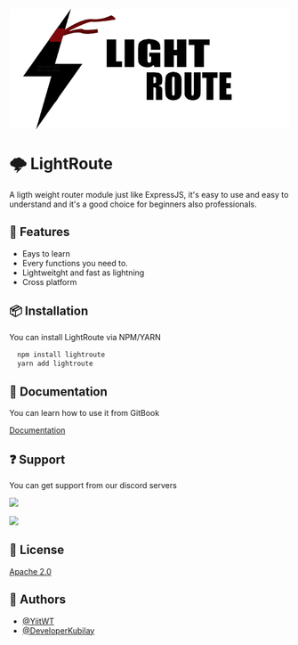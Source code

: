 ![Banner](https://raw.githubusercontent.com/YiitWT/lightroute/main/cdn/Logotextbanner.png)
# 🌩️ LightRoute

A ligth weight router module just like ExpressJS, it's easy to use and easy to understand and it's a good choice for beginners also professionals.

## 🗽 Features

- Eays to learn
- Every functions you need to.
- Lightweitght and fast as lightning
- Cross platform


## 📦 Installation

You can install LightRoute via NPM/YARN

```bash
  npm install lightroute
  yarn add lightroute
```
    
## 🚀 Documentation
You can learn how to use it from GitBook

[Documentation](https://lightroute.gitbook.io/)






## ❓ Support
You can get support from our discord servers

[![](https://dcbadge.vercel.app/api/server/MSyvQpurXc)](https://discord.gg/MSyvQpurXc)

[![](https://dcbadge.vercel.app/api/server/whW7c9azVF)](https://discord.gg/whW7c9azVF)




## 📰 License

[Apache 2.0](https://choosealicense.com/licenses/apache-2.0/)


## 🫅 Authors

- [@YiitWT](https://www.github.com/YiitWT)
- [@DeveloperKubilay](https://www.github.com/developerkubilay)

